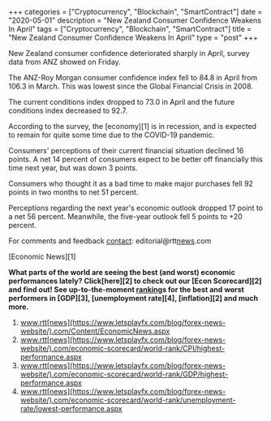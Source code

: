 +++
categories = ["Cryptocurrency", "Blockchain", "SmartContract"]
date = "2020-05-01"
description = "New Zealand Consumer Confidence Weakens In April"
tags = ["Cryptocurrency", "Blockchain", "SmartContract"]
title = "New Zealand Consumer Confidence Weakens In April"
type = "post"
+++

New Zealand consumer confidence deteriorated sharply in April, survey
data from ANZ showed on Friday.

The ANZ-Roy Morgan consumer confidence index fell to 84.8 in April from
106.3 in March. This was lowest since the Global Financial Crisis in
2008.

The current conditions index dropped to 73.0 in April and the future
conditions index decreased to 92.7.

According to the survey, the [economy][1] is in recession, and is
expected to remain for quite some time due to the COVID-19 pandemic.

Consumers' perceptions of their current financial situation declined 16
points. A net 14 percent of consumers expect to be better off
financially this time next year, but was down 3 points.

Consumers who thought it as a bad time to make major purchases fell 92
points in two months to net 51 percent.

Perceptions regarding the next year's economic outlook dropped 17 point
to a net 56 percent. Meanwhile, the five-year outlook fell 5 points to
+20 percent.

For comments and feedback [contact](https://www.playgroundfx.com/contact/): editorial@rtt[news](https://www.letsplayfx.com/blog/forex-news-website/).com

[Economic News][1]

 **What parts of the world are seeing the best (and worst) economic
performances lately? Click[here][2] to check out our [Econ Scorecard][2]
and find out! See up-to-the-moment [ranking](https://www.playgroundfx.com/blog/crypto-exchange-ranking/)s for the best and worst
performers in [GDP][3], [unemployment rate][4], [inflation][2] and much
more.**

   1. www.rtt[news](https://www.letsplayfx.com/blog/forex-news-website/).com/Content/EconomicNews.aspx
   2. www.rtt[news](https://www.letsplayfx.com/blog/forex-news-website/).com/economic-scorecard/world-rank/CPI/highest-performance.aspx
   3. www.rtt[news](https://www.letsplayfx.com/blog/forex-news-website/).com/economic-scorecard/world-rank/GDP/highest-performance.aspx
   4. www.rtt[news](https://www.letsplayfx.com/blog/forex-news-website/).com/economic-scorecard/world-rank/unemployment-rate/lowest-performance.aspx